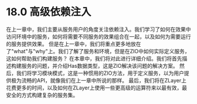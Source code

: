# 18.0 高级依赖注入
在上一章中，我们主要从服务用户的角度关注依赖注入。我们学习了如何在效果中访问环境中的服务，如何将需要不同服务的效果组合在一起，以及如何为需要运行的服务提供效果。
但是在上一章中，我们将重点更多地放在了"what"与"why"上。我们了解了服务和环境，但是在ZIO中如何实际定义服务，这如何帮助我们构建服务？
在本章中，我们将对此进行详细介绍。我们将首先描述构建服务的问题，并介绍Has数据类型，这是ZIO解决该问题的解决方案。
然后，我们将学习模块模式，这是一种惯用的ZIO方法，用于定义服务，以为用户提供极为流畅的API，就像我们在上一章中所说的那样。
最后，我们将在ZLayer上花费更多的时间，以及如何在ZLayer上使用一些更高级的运算符来以最有效，最安全的方式构建复杂的服务集。